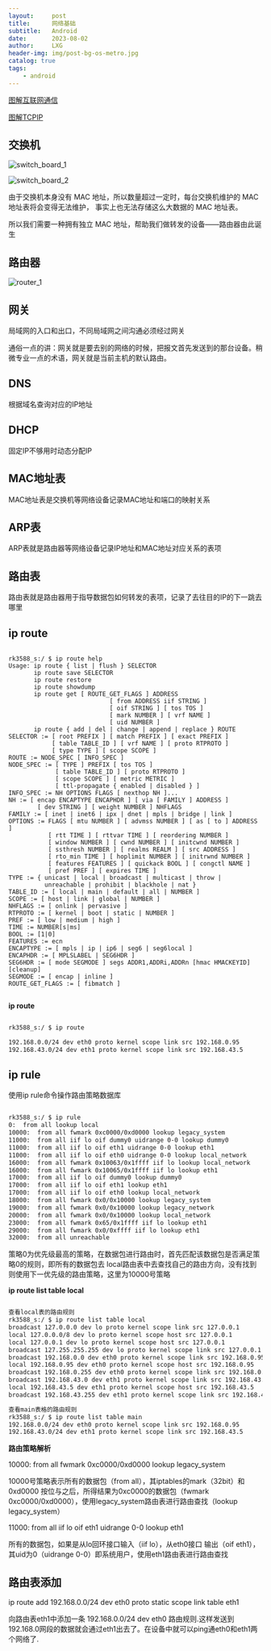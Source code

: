```yaml
---
layout:     post
title:      网络基础
subtitle:   Android
date:       2023-08-02
author:     LXG
header-img: img/post-bg-os-metro.jpg
catalog: true
tags:
    - android
---
```


[图解互联网通信](https://zhuanlan.zhihu.com/p/348473362)

[图解TCPIP](https://juejin.cn/post/6884513024137232392)

## 交换机

![switch_board_1](/images/web/switch_board_1.webp)

![switch_board_2](/images/web/switch_board_2.webp)

由于交换机本身没有 MAC 地址，所以数量超过一定时，每台交换机维护的 MAC 地址表将会变得无法维护， 事实上也无法存储这么大数据的 MAC 地址表。

所以我们需要一种拥有独立 MAC 地址，帮助我们做转发的设备——路由器由此诞生

## 路由器

![router_1](/images/web/router_1.webp)

## 网关

局域网的入口和出口，不同局域网之间沟通必须经过网关

通俗一点的讲：网关就是要去别的网络的时候，把报文首先发送到的那台设备。稍微专业一点的术语，网关就是当前主机的默认路由。

## DNS

根据域名查询对应的IP地址

## DHCP

固定IP不够用时动态分配IP


## MAC地址表

MAC地址表是交换机等网络设备记录MAC地址和端口的映射关系

## ARP表

ARP表就是路由器等网络设备记录IP地址和MAC地址对应关系的表项

## 路由表

路由表就是路由器用于指导数据包如何转发的表项，记录了去往目的IP的下一跳去哪里

## ip route

```

rk3588_s:/ $ ip route help
Usage: ip route { list | flush } SELECTOR
       ip route save SELECTOR
       ip route restore
       ip route showdump
       ip route get [ ROUTE_GET_FLAGS ] ADDRESS
                            [ from ADDRESS iif STRING ]
                            [ oif STRING ] [ tos TOS ]
                            [ mark NUMBER ] [ vrf NAME ]
                            [ uid NUMBER ]
       ip route { add | del | change | append | replace } ROUTE
SELECTOR := [ root PREFIX ] [ match PREFIX ] [ exact PREFIX ]
            [ table TABLE_ID ] [ vrf NAME ] [ proto RTPROTO ]
            [ type TYPE ] [ scope SCOPE ]
ROUTE := NODE_SPEC [ INFO_SPEC ]
NODE_SPEC := [ TYPE ] PREFIX [ tos TOS ]
             [ table TABLE_ID ] [ proto RTPROTO ]
             [ scope SCOPE ] [ metric METRIC ]
             [ ttl-propagate { enabled | disabled } ]
INFO_SPEC := NH OPTIONS FLAGS [ nexthop NH ]...
NH := [ encap ENCAPTYPE ENCAPHDR ] [ via [ FAMILY ] ADDRESS ]
	    [ dev STRING ] [ weight NUMBER ] NHFLAGS
FAMILY := [ inet | inet6 | ipx | dnet | mpls | bridge | link ]
OPTIONS := FLAGS [ mtu NUMBER ] [ advmss NUMBER ] [ as [ to ] ADDRESS ]
           [ rtt TIME ] [ rttvar TIME ] [ reordering NUMBER ]
           [ window NUMBER ] [ cwnd NUMBER ] [ initcwnd NUMBER ]
           [ ssthresh NUMBER ] [ realms REALM ] [ src ADDRESS ]
           [ rto_min TIME ] [ hoplimit NUMBER ] [ initrwnd NUMBER ]
           [ features FEATURES ] [ quickack BOOL ] [ congctl NAME ]
           [ pref PREF ] [ expires TIME ]
TYPE := { unicast | local | broadcast | multicast | throw |
          unreachable | prohibit | blackhole | nat }
TABLE_ID := [ local | main | default | all | NUMBER ]
SCOPE := [ host | link | global | NUMBER ]
NHFLAGS := [ onlink | pervasive ]
RTPROTO := [ kernel | boot | static | NUMBER ]
PREF := [ low | medium | high ]
TIME := NUMBER[s|ms]
BOOL := [1|0]
FEATURES := ecn
ENCAPTYPE := [ mpls | ip | ip6 | seg6 | seg6local ]
ENCAPHDR := [ MPLSLABEL | SEG6HDR ]
SEG6HDR := [ mode SEGMODE ] segs ADDR1,ADDRi,ADDRn [hmac HMACKEYID] [cleanup]
SEGMODE := [ encap | inline ]
ROUTE_GET_FLAGS := [ fibmatch ]


```

**ip route**

```txt

rk3588_s:/ $ ip route

192.168.0.0/24 dev eth0 proto kernel scope link src 192.168.0.95 
192.168.43.0/24 dev eth1 proto kernel scope link src 192.168.43.5

```

## ip rule

使用ip rule命令操作路由策略数据库

```txt

rk3588_s:/ $ ip rule
0:	from all lookup local 
10000:	from all fwmark 0xc0000/0xd0000 lookup legacy_system 
11000:	from all iif lo oif dummy0 uidrange 0-0 lookup dummy0 
11000:	from all iif lo oif eth1 uidrange 0-0 lookup eth1 
11000:	from all iif lo oif eth0 uidrange 0-0 lookup local_network 
16000:	from all fwmark 0x10063/0x1ffff iif lo lookup local_network 
16000:	from all fwmark 0x10065/0x1ffff iif lo lookup eth1 
17000:	from all iif lo oif dummy0 lookup dummy0 
17000:	from all iif lo oif eth1 lookup eth1 
17000:	from all iif lo oif eth0 lookup local_network 
18000:	from all fwmark 0x0/0x10000 lookup legacy_system 
19000:	from all fwmark 0x0/0x10000 lookup legacy_network 
20000:	from all fwmark 0x0/0x10000 lookup local_network 
23000:	from all fwmark 0x65/0x1ffff iif lo lookup eth1 
29000:	from all fwmark 0x0/0xffff iif lo lookup eth1 
32000:	from all unreachable

```

策略0为优先级最高的策略，在数据包进行路由时，首先匹配该数据包是否满足策略0的规则，即所有的数据包去 local路由表中去查找自己的路由方向，没有找到则使用下一优先级的路由策略，这里为10000号策略

**ip route list table local**

```txt

查看local表的路由规则
rk3588_s:/ $ ip route list table local
broadcast 127.0.0.0 dev lo proto kernel scope link src 127.0.0.1 
local 127.0.0.0/8 dev lo proto kernel scope host src 127.0.0.1 
local 127.0.0.1 dev lo proto kernel scope host src 127.0.0.1 
broadcast 127.255.255.255 dev lo proto kernel scope link src 127.0.0.1 
broadcast 192.168.0.0 dev eth0 proto kernel scope link src 192.168.0.95 
local 192.168.0.95 dev eth0 proto kernel scope host src 192.168.0.95 
broadcast 192.168.0.255 dev eth0 proto kernel scope link src 192.168.0.95 
broadcast 192.168.43.0 dev eth1 proto kernel scope link src 192.168.43.5 
local 192.168.43.5 dev eth1 proto kernel scope host src 192.168.43.5 
broadcast 192.168.43.255 dev eth1 proto kernel scope link src 192.168.43.5

查看main表格的路由规则
rk3588_s:/ $ ip route list table main
192.168.0.0/24 dev eth0 proto kernel scope link src 192.168.0.95 
192.168.43.0/24 dev eth1 proto kernel scope link src 192.168.43.5

```

**路由策略解析**

10000:	from all fwmark 0xc0000/0xd0000 lookup legacy_system

10000号策略表示所有的数据包（from all），其iptables的mark（32bit）和 0xd0000 按位与之后，所得结果为0xc0000的数据包（fwmark 0xc0000/0xd0000），使用legacy_system路由表进行路由查找（lookup legacy_system）

11000:	from all iif lo oif eth1 uidrange 0-0 lookup eth1 

所有的数据包，如果是从lo回环接口输入（iif lo），从eth0接口 输出（oif eth1），其uid为0（uidrange 0-0）即系统用户，使用eth1路由表进行路由查找

## 路由表添加

ip route add 192.168.0.0/24 dev eth0 proto static scope link table eth1

向路由表eth1中添加一条 192.168.0.0/24 dev eth0 路由规则.这样发送到192.168.0网段的数据就会通过eth1出去了。在设备中就可以ping通eth0和eth1两个网络了.



































